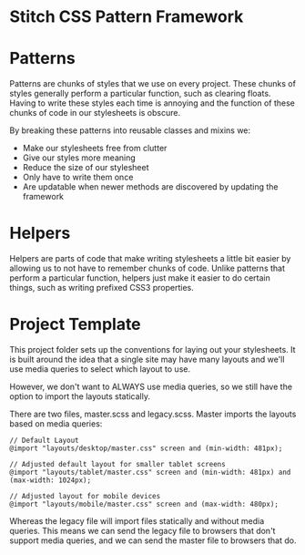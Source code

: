 # Stitch CSS Pattern Framework

# Patterns

Patterns are chunks of styles that we use on every project. These chunks of styles generally perform a particular function, such as clearing floats. Having to write these styles each time is annoying and the function of these chunks of code in our stylesheets is obscure. 

By breaking these patterns into reusable classes and mixins we:

* Make our stylesheets free from clutter
* Give our styles more meaning
* Reduce the size of our stylesheet
* Only have to write them once
* Are updatable when newer methods are discovered by updating the framework

# Helpers

Helpers are parts of code that make writing stylesheets a little bit easier by allowing us to not have to remember chunks of code. Unlike patterns that perform a particular function, helpers just make it easier to do certain things, such as writing prefixed CSS3 properties.

# Project Template

This project folder sets up the conventions for laying out your stylesheets. It is built around the idea that a single site may have many layouts and we'll use media queries to select which layout to use.

However, we don't want to ALWAYS use media queries, so we still have the option to import the layouts statically.

There are two files, master.scss and legacy.scss. Master imports the layouts based on media queries:

````
// Default Layout
@import "layouts/desktop/master.css" screen and (min-width: 481px);

// Adjusted default layout for smaller tablet screens
@import "layouts/tablet/master.css" screen and (min-width: 481px) and (max-width: 1024px);

// Adjusted layout for mobile devices
@import "layouts/mobile/master.css" screen and (max-width: 480px);
````

Whereas the legacy file will import files statically and without media queries. This means we can send the legacy file to browsers that don't support media queries, and we can send the master file to browsers that do.

